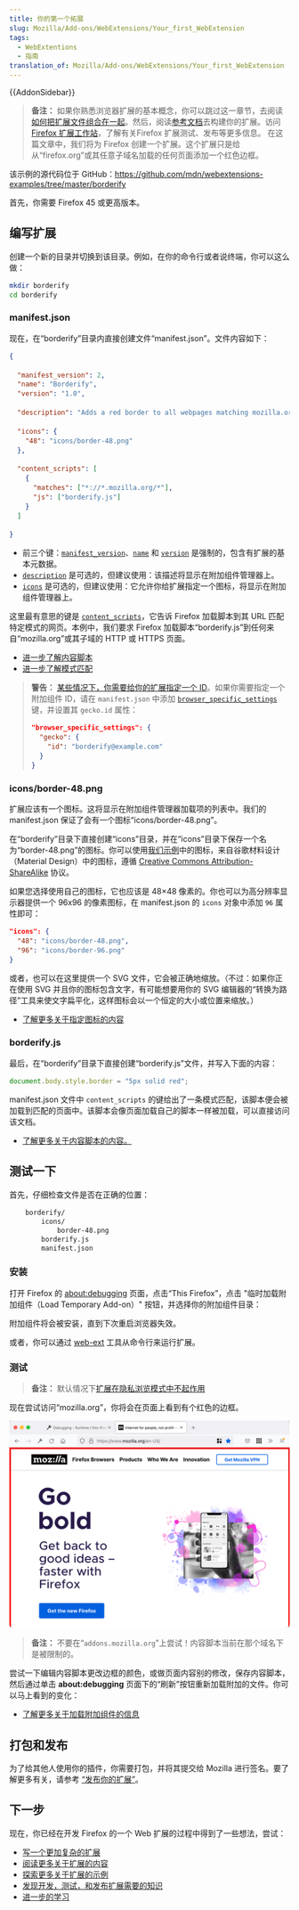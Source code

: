 ```yaml
---
title: 你的第一个拓展
slug: Mozilla/Add-ons/WebExtensions/Your_first_WebExtension
tags:
  - WebExtentions
  - 指南
translation_of: Mozilla/Add-ons/WebExtensions/Your_first_WebExtension
---
```

{{AddonSidebar}}

> **备注：** 如果你熟悉浏览器扩展的基本概念，你可以跳过这一章节，去阅读[如何把扩展文件组合在一起](zh-CN/docs/Mozilla/Add-ons/WebExtensions/Anatomy_of_a_WebExtension)。然后，阅读[参考文档](zh-CN/docs/Mozilla/Add-ons/WebExtensions#reference)去构建你的扩展。访问 [Firefox 扩展工作站](https://extensionworkshop.com/?utm_source=developer.mozilla.org&utm_medium=documentation&utm_campaign=your-first-extension)，了解有关Firefox 扩展测试、发布等更多信息。
在这篇文章中，我们将为 Firefox 创建一个扩展。这个扩展只是给从“firefox.org”或其任意子域名加载的任何页面添加一个红色边框。

该示例的源代码位于 GitHub：<https://github.com/mdn/webextensions-examples/tree/master/borderify>

首先，你需要 Firefox 45 或更高版本。

## 编写扩展

创建一个新的目录并切换到该目录。例如，在你的命令行或者说终端，你可以这么做：

```bash
mkdir borderify
cd borderify
```

### manifest.json

现在，在“borderify”目录内直接创建文件“manifest.json”。文件内容如下：

```json
{

  "manifest_version": 2,
  "name": "Borderify",
  "version": "1.0",

  "description": "Adds a red border to all webpages matching mozilla.org.",

  "icons": {
    "48": "icons/border-48.png"
  },

  "content_scripts": [
    {
      "matches": ["*://*.mozilla.org/*"],
      "js": ["borderify.js"]
    }
  ]

}
```

- 前三个键：[`manifest_version`](/zh-CN/Add-ons/WebExtensions/manifest.json/manifest_version)、[`name`](/zh-CN/Add-ons/WebExtensions/manifest.json/name) 和 [`version`](/zh-CN/Add-ons/WebExtensions/manifest.json/version) 是强制的，包含有扩展的基本元数据。
- [`description`](/zh-CN/Add-ons/WebExtensions/manifest.json/description) 是可选的，但建议使用：该描述将显示在附加组件管理器上。
- [`icons`](/zh-CN/Add-ons/WebExtensions/manifest.json/icons) 是可选的，但建议使用：它允许你给扩展指定一个图标，将显示在附加组件管理器上。

这里最有意思的键是 [`content_scripts`](/zh-CN/Add-ons/WebExtensions/manifest.json/content_scripts)，它告诉 Firefox 加载脚本到其 URL 匹配特定模式的网页。本例中，我们要求 Firefox 加载脚本“borderify.js”到任何来自“mozilla.org”或其子域的 HTTP 或 HTTPS 页面。

- [进一步了解内容脚本](/zh-CN/Add-ons/WebExtensions/Content_scripts)
- [进一步了解模式匹配](/zh-CN/Add-ons/WebExtensions/Match_patterns)

> **警告：** [某些情况下，你需要给你的扩展指定一个 ID](/zh-CN/Add-ons/WebExtensions/WebExtensions_and_the_Add-on_ID#When_do_you_need_an_Add-on_ID)。如果你需要指定一个附加组件 ID，请在 `manifest.json` 中添加 [`browser_specific_settings`](/zh-CN/docs/Mozilla/Add-ons/WebExtensions/manifest.json/browser_specific_settings) 键，并设置其 `gecko.id` 属性：
>
> ```json
> "browser_specific_settings": {
>   "gecko": {
>     "id": "borderify@example.com"
>   }
> }
> ```

### icons/border-48.png

扩展应该有一个图标。这将显示在附加组件管理器加载项的列表中。我们的 manifest.json 保证了会有一个图标“icons/border-48.png”。

在“borderify”目录下直接创建“icons”目录，并在“icons”目录下保存一个名为“border-48.png”的图标。你可以使用[我们示例](https://github.com/mdn/webextensions-examples/blob/master/borderify/icons/border-48.png)中的图标，来自谷歌材料设计（Material Design）中的图标，遵循 [Creative Commons Attribution-ShareAlike](http://creativecommons.org/licenses/by-sa/3.0/) 协议。

如果您选择使用自己的图标，它也应该是 48×48 像素的。你也可以为高分辨率显示器提供一个 96x96 的像素图标，在 manifest.json 的 `icons` 对象中添加 `96` 属性即可：

```json
"icons": {
  "48": "icons/border-48.png",
  "96": "icons/border-96.png"
}
```

或者，也可以在这里提供一个 SVG 文件，它会被正确地缩放。（不过：如果你正在使用 SVG 并且你的图标包含文字，有可能想要用你的 SVG 编辑器的“转换为路径”工具来使文字扁平化，这样图标会以一个恒定的大小或位置来缩放。）

- [了解更多关于指定图标的内容](/zh-CN/Add-ons/WebExtensions/manifest.json/icons)

### borderify.js

最后，在“borderify”目录下直接创建“borderify.js”文件，并写入下面的内容：

```js
document.body.style.border = "5px solid red";
```

manifest.json 文件中 `content_scripts` 的键给出了一条模式匹配，该脚本便会被加载到匹配的页面中。该脚本会像页面加载自己的脚本一样被加载，可以直接访问该文档。

- [了解更多关于内容脚本的内容。](/zh-CN/Add-ons/WebExtensions/Content_scripts)

## 测试一下

首先，仔细检查文件是否在正确的位置：

```
    borderify/
        icons/
            border-48.png
        borderify.js
        manifest.json
```

### 安装

打开 Firefox 的 [about:debugging](/zh-CN/docs/Tools/about:debugging) 页面，点击“This Firefox”，点击 "临时加载附加组件（Load Temporary Add-on）" 按钮，并选择你的附加组件目录：

附加组件将会被安装，直到下次重启浏览器失效。

或者，你可以通过 [web-ext](/zh-CN/docs/Mozilla/Add-ons/WebExtensions/Getting_started_with_web-ext) 工具从命令行来运行扩展。

### 测试

> **备注：** 默认情况下[扩展在隐私浏览模式中不起作用](https://support.mozilla.org/zh-CN/kb/隐私浏览窗口中的扩展)

现在尝试访问“mozilla.org”，你将会在页面上看到有个红色的边框。

![Border displayed on mozilla.org](border_on_mozilla_org.png)

> **备注：** 不要在“`addons.mozilla.org`”上尝试！内容脚本当前在那个域名下是被限制的。

尝试一下编辑内容脚本更改边框的颜色，或做页面内容别的修改，保存内容脚本，然后通过单击 **about:debugging** 页面下的“刷新”按钮重新加载附加的文件。你可以马上看到的变化：

- [了解更多关于加载附加组件的信息](/zh-CN/Add-ons/WebExtensions/Temporary_Installation_in_Firefox)

## 打包和发布

为了给其他人使用你的插件，你需要打包，并将其提交给 Mozilla 进行签名。要了解更多有关，请参考 [“发布你的扩展”](/zh-CN/docs/Mozilla/Add-ons/WebExtensions/Publishing_your_WebExtension)。

## 下一步

现在，你已经在开发 Firefox 的一个 Web 扩展的过程中得到了一些想法，尝试：

- [写一个更加复杂的扩展](/zh-CN/Add-ons/WebExtensions/Your_second_WebExtension)
- [阅读更多关于扩展的内容](/zh-CN/Add-ons/WebExtensions/Anatomy_of_a_WebExtension)
- [探索更多关于扩展的示例](/zh-CN/docs/Mozilla/Add-ons/WebExtensions/Examples)
- [发现开发，测试，和发布扩展需要的知识](/zh-CN/docs/Mozilla/Add-ons/WebExtensions/What_next_)
- [进一步的学习](/zh-CN/docs/Mozilla/Add-ons/WebExtensions/What_next_#Continue_your_learning_experience)
